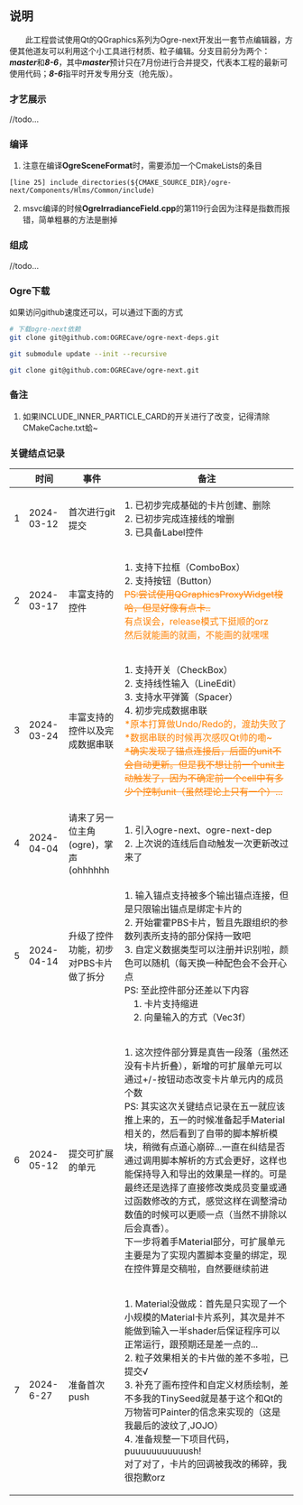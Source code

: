 ## 说明
&emsp;&emsp;此工程尝试使用Qt的QGraphics系列为Ogre-next开发出一套节点编辑器，方便其他道友可以利用这个小工具进行材质、粒子编辑。分支目前分为两个：***master***和***8-6***，其中***master***预计只在7月份进行合并提交，代表本工程的最新可使用代码；***8-6***指平时开发专用分支（抢先版）。

### 才艺展示

//todo...


### 编译

1. 注意在编译**OgreSceneFormat**时，需要添加一个CmakeLists的条目

``` shell
[line 25] include_directories(${CMAKE_SOURCE_DIR}/ogre-next/Components/Hlms/Common/include)
```
2. msvc编译的时候**OgreIrradianceField.cpp**的第119行会因为注释是指数而报错，简单粗暴的方法是删掉


### 组成

//todo...


### Ogre下载

如果访问github速度还可以，可以通过下面的方式

``` bash 
# 下载ogre-next依赖
git clone git@github.com:OGRECave/ogre-next-deps.git

git submodule update --init --recursive

git clone git@github.com:OGRECave/ogre-next.git
```

### 备注
1. 如果INCLUDE_INNER_PARTICLE_CARD的开关进行了改变，记得清除CMakeCache.txt蛤~


### 关键结点记录
<table width="95%" cellpadding="2" cellspacing="1">
    <thead>
        <tr>
            <th></th>
            <th>时间</th>
            <th>事件</th>
            <th>备注</th>
        </tr>
    </thead>
    <tbody>
        <tr>
            <td>1</td>
            <td>2024-03-12</td>
            <td>首次进行git提交</td>
            <td><p>1. 已初步完成基础的卡片创建、删除<br>2. 已初步完成连接线的增删<br>3. 已具备Label控件</p></td>
        </tr>
        <tr>
            <td>2</td>
            <td>2024-03-17</td>
            <td>丰富支持的控件</td>
            <td><p>1. 支持下拉框（ComboBox）<br>2. 支持按钮（Button）<br><font color="#FF8000"><del>PS:尝试使用QGraphicsProxyWidget梭哈，但是好像有点卡..</del><br>有点误会，release模式下挺顺的orz<br>然后就能画的就画，不能画的就嘿嘿</font></p></td>
        </tr>
        <tr>
            <td>3</td>
            <td>2024-03-24</td>
            <td>丰富支持的控件以及完成数据串联</td>
            <td><p>1. 支持开关（CheckBox）<br>2. 支持线性输入（LineEdit）<br>3. 支持水平弹簧（Spacer）<br>4. 初步完成数据串联<br><font color="#FF8000">*原本打算做Undo/Redo的，渡劫失败了<br>*数据串联的时候再次感叹Qt帅的嘞~<br><del>*确实发现了锚点连接后，后面的unit不会自动更新。但是我不想让前一个unit主动触发了，因为不确定前一个cell中有多少个控制unit（虽然理论上只有一个）...</del></font></p></td>
        </tr>
        <tr>
            <td>4</td>
            <td>2024-04-04</td>
            <td>请来了另一位主角(ogre)，掌声(ohhhhhh</td>
            <td><p>1. 引入ogre-next、ogre-next-dep<br>2. 上次说的连线后自动触发一次更新改过来了</p></td>
        </tr>
        <tr>
            <td>5</td>
            <td>2024-04-14</td>
            <td>升级了控件功能，初步对PBS卡片做了拆分</td>
            <td><p>1. 输入锚点支持被多个输出锚点连接，但是只限输出锚点是绑定卡片的<br>2. 开始霍霍PBS卡片，暂且先跟组织的参数列表所支持的部分保持一致吧<br>3. 自定义数据类型可以注册并识别啦，颜色可以随机（每天换一种配色会不会开心点<br>PS: 至此控件部分还差以下内容<br>&emsp;1. 卡片支持缩进<br>&emsp;2. 向量输入的方式（Vec3f）<br></p></td>
        </tr>
        <tr>
            <td>6</td>
            <td>2024-05-12</td>
            <td>提交可扩展的单元</td>
            <td><p>1. 这次控件部分算是真告一段落（虽然还没有卡片折叠），新增的可扩展单元可以通过+/-按钮动态改变卡片单元内的成员个数<br>PS: 其实这次关键结点记录在五一就应该推上来的，五一的时候准备起手Material相关的，然后看到了自带的脚本解析模块，稍微有点道心崩碎...一直在纠结是否通过调用脚本解析的方式会更好，这样也能保持导入和导出的效果是一样的。可是最终还是选择了直接修改类成员变量或通过函数修改的方式，感觉这样在调整滑动数值的时候可以更顺一点（当然不排除以后会真香）。<br>下一步将着手Material部分，可扩展单元主要是为了实现内置脚本变量的绑定，现在控件算是交稿啦，自然要继续前进<br></p></td>
        </tr>
        <tr>
            <td>7</td>
            <td>2024-6-27</td>
            <td>准备首次push</td>
            <td><p>1. Material没做成：首先是只实现了一个小规模的Material卡片系列，其次是并不能做到输入一半shader后保证程序可以正常运行，跟预期还是差一点的...<br>2. 粒子效果相关的卡片做的差不多啦，已提交√<br>3. 补充了画布控件和自定义材质绘制，差不多我的TinySeed就是基于这个和Qt的万物皆可Painter的信念来实现的（这是我最后的波纹了,JOJO）<br>4. 准备规整一下项目代码，puuuuuuuuuuush!<br>对了对了，卡片的回调被我改的稀碎，我很抱歉orz<br></p></td>
        </tr>
    </tbody>
</table>
